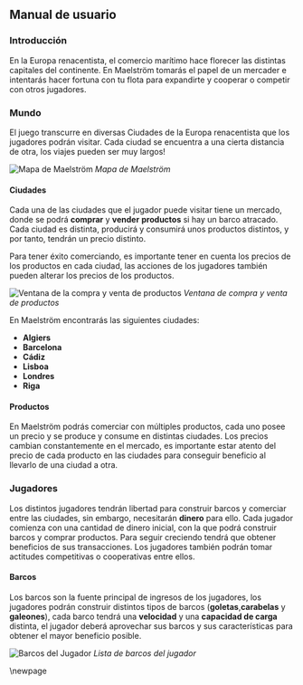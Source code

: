 ## Manual de usuario

### Introducción
En la Europa renacentista, el comercio marítimo hace florecer las distintas capitales del continente. En Maelström tomarás el papel de un mercader e intentarás hacer fortuna con tu flota para expandirte y cooperar o competir con otros jugadores.

### Mundo
El juego transcurre en diversas Ciudades de la Europa renacentista que los jugadores podrán visitar. Cada ciudad se encuentra a una cierta distancia de otra, los viajes pueden ser muy largos!

![Mapa de Maelström](imagenes/map.png)
_Mapa de Maelström_

#### Ciudades
Cada una de las ciudades que el jugador puede visitar tiene un mercado, donde se podrá **comprar** y **vender** **productos** si hay un barco atracado. Cada ciudad es distinta, producirá y consumirá unos productos distintos, y por tanto, tendrán un precio distinto.

Para tener éxito comerciando, es importante tener en cuenta los precios de los productos en cada ciudad, las acciones de los jugadores también pueden alterar los precios de los productos.

![Ventana de la compra y venta de productos](imagenes/cargo.png)
_Ventana de compra y venta de productos_

En Maelström encontrarás las siguientes ciudades:

* **Algiers**
* **Barcelona**
* **Cádiz**
* **Lisboa**
* **Londres**
* **Riga**

#### Productos
En Maelström podrás comerciar con múltiples productos, cada uno posee un precio y se produce y consume en distintas ciudades. Los precios cambian constantemente en el mercado, es importante estar atento del precio de cada producto en las ciudades para conseguir beneficio al llevarlo de una ciudad a otra.

### Jugadores
Los distintos jugadores tendrán libertad para construir barcos y comerciar entre las ciudades, sin embargo, necesitarán **dinero** para ello. Cada jugador comienza con una cantidad de dinero inicial, con la que podrá construir barcos y comprar productos. Para seguir creciendo tendrá que obtener beneficios de sus transacciones. Los jugadores también podrán tomar actitudes competitivas o cooperativas entre ellos.

#### Barcos
Los barcos son la fuente principal de ingresos de los jugadores, los jugadores podrán construir distintos tipos de barcos (**goletas**,**carabelas** y **galeones**), cada barco tendrá una **velocidad** y una **capacidad de carga** distinta, el jugador deberá aprovechar sus barcos y sus características para obtener el mayor beneficio posible.

![Barcos del Jugador](imagenes/ships.png)
_Lista de barcos del jugador_


\newpage
